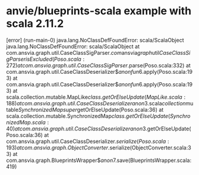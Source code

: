 anvie/blueprints-scala example with scala 2.11.2
=====================

[error] (run-main-0) java.lang.NoClassDefFoundError: scala/ScalaObject
java.lang.NoClassDefFoundError: scala/ScalaObject
        at com.ansvia.graph.util.CaseClassSigParser$.com$ansvia$graph$util$CaseClassSigParser$$isExcluded(Poso.scala:272)
        at com.ansvia.graph.util.CaseClassSigParser$.parse(Poso.scala:332)
        at com.ansvia.graph.util.CaseClassDeserializer$$anonfun$6.apply(Poso.scala:193)
        at com.ansvia.graph.util.CaseClassDeserializer$$anonfun$6.apply(Poso.scala:193)
        at scala.collection.mutable.MapLike$class.getOrElseUpdate(MapLike.scala:188)
        at com.ansvia.graph.util.CaseClassDeserializer$$anon$3.scala$collection$mutable$SynchronizedMap$$super$getOrElseUpdate(Poso.scala:36)
        at scala.collection.mutable.SynchronizedMap$class.getOrElseUpdate(SynchronizedMap.scala:40)
        at com.ansvia.graph.util.CaseClassDeserializer$$anon$3.getOrElseUpdate(Poso.scala:36)
        at com.ansvia.graph.util.CaseClassDeserializer$.serialize(Poso.scala:193)
        at com.ansvia.graph.ObjectConverter$.serialize(ObjectConverter.scala:33)
        at com.ansvia.graph.BlueprintsWrapper$$anon$7.save(BlueprintsWrapper.scala:419)
